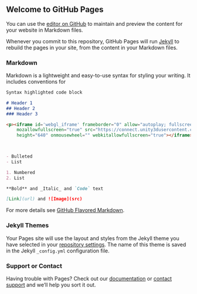 ## Welcome to GitHub Pages

You can use the [editor on GitHub](https://github.com/EyasR/RNought.github.io/edit/master/index.md) to maintain and preview the content for your website in Markdown files.

Whenever you commit to this repository, GitHub Pages will run [Jekyll](https://jekyllrb.com/) to rebuild the pages in your site, from the content in your Markdown files.

### Markdown

Markdown is a lightweight and easy-to-use syntax for styling your writing. It includes conventions for

```markdown
Syntax highlighted code block

# Header 1
## Header 2
### Header 3

<p><iframe id='webgl_iframe' frameborder="0" allow="autoplay; fullscreen; vr" allowfullscreen="" allowvr=""
    mozallowfullscreen="true" src="https://connect.unity3dusercontent.com/webgl/677442ed-84d8-4ef5-baee-153cd3974c1d?screenshot=false&embedType=embed"  width="810"
    height="640" onmousewheel="" webkitallowfullscreen="true"></iframe>></p>


    
- Bulleted
- List

1. Numbered
2. List

**Bold** and _Italic_ and `Code` text

[Link](url) and ![Image](src)
```

For more details see [GitHub Flavored Markdown](https://guides.github.com/features/mastering-markdown/).

### Jekyll Themes

Your Pages site will use the layout and styles from the Jekyll theme you have selected in your [repository settings](https://github.com/EyasR/RNought.github.io/settings). The name of this theme is saved in the Jekyll `_config.yml` configuration file.

### Support or Contact

Having trouble with Pages? Check out our [documentation](https://help.github.com/categories/github-pages-basics/) or [contact support](https://github.com/contact) and we’ll help you sort it out.
